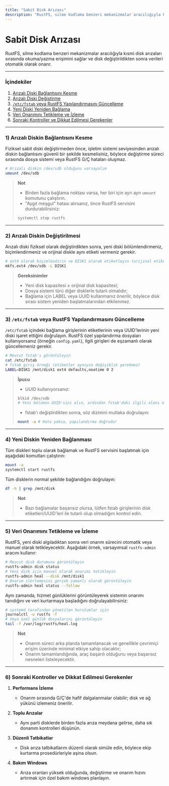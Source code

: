 ```yaml
---
title: "Sabit Disk Arızası"
description: "RustFS, silme kodlama benzeri mekanizmalar aracılığıyla kısmi disk arızaları sırasında okuma/yazma erişimini sağlar ve disk değiştirildikten sonra verileri otomatik olarak onarır."
---
```

# Sabit Disk Arızası

RustFS, silme kodlama benzeri mekanizmalar aracılığıyla kısmi disk arızaları sırasında okuma/yazma erişimini sağlar ve disk değiştirildikten sonra verileri otomatik olarak onarır.

---

### İçindekiler

1. [Arızalı Diski Bağlantısını Kesme](#1-arızalı-diskin-bağlantısını-kesme)
2. [Arızalı Diski Değiştirme](#2-arızalı-diskin-değiştirilmesi)
3. [`/etc/fstab` veya RustFS Yapılandırmasını Güncelleme](#3-etcfstab-veya-rustfs-yapılandırmasını-güncelleme)
4. [Yeni Diski Yeniden Bağlama](#4-yeni-diskin-yeniden-bağlanması)
5. [Veri Onarımını Tetikleme ve İzleme](#5-veri-onarımını-tetikleme-ve-izleme)
6. [Sonraki Kontroller ve Dikkat Edilmesi Gerekenler](#6-sonraki-kontroller-ve-dikkat-edilmesi-gerekenler)

---

### 1) Arızalı Diskin Bağlantısını Kesme

Fiziksel sabit diski değiştirmeden önce, işletim sistemi seviyesinden arızalı diskin bağlantısını güvenli bir şekilde kesmelisiniz, böylece değiştirme süreci sırasında dosya sistemi veya RustFS G/Ç hataları oluşmaz.

```bash
# Arızalı diskin /dev/sdb olduğunu varsayalım
umount /dev/sdb
```

> **Not**
>
> * Birden fazla bağlama noktası varsa, her biri için ayrı ayrı `umount` komutunu çalıştırın.
> * "Aygıt meşgul" hatası alırsanız, önce RustFS servisini durdurabilirsiniz:
>
> ```bash
> systemctl stop rustfs
> ```

---

### 2) Arızalı Diskin Değiştirilmesi

Arızalı diski fiziksel olarak değiştirdikten sonra, yeni diski bölümlendirmeniz, biçimlendirmeniz ve orijinal diskle aynı etiketi vermeniz gerekir.

```bash
# ext4 olarak biçimlendirin ve DISK1 olarak etiketleyin (orijinal etiketle eşleşmelidir)
mkfs.ext4 /dev/sdb -L DISK1
```

> **Gereksinimler**
>
> * Yeni disk kapasitesi ≥ orijinal disk kapasitesi;
> * Dosya sistemi türü diğer disklerle tutarlı olmalıdır;
> * Bağlama için LABEL veya UUID kullanmanız önerilir, böylece disk sırası sistem yeniden başlatmalarından etkilenmez.

---

### 3) `/etc/fstab` veya RustFS Yapılandırmasını Güncelleme

`/etc/fstab` içindeki bağlama girişlerinin etiketlerinin veya UUID'lerinin yeni diski işaret ettiğini doğrulayın. RustFS özel yapılandırma dosyaları kullanıyorsanız (örneğin `config.yaml`), ilgili girişleri de eşzamanlı olarak güncellemeniz gerekir.

```bash
# Mevcut fstab'ı görüntüleyin
cat /etc/fstab
# fstab giriş örneği (etiketler aynıysa değişiklik gerekmez)
LABEL=DISK1 /mnt/disk1 ext4 defaults,noatime 0 2
```

> **İpucu**
>
> * UUID kullanıyorsanız:
>
> ```bash
> blkid /dev/sdb
> # Yeni bölümün UUID'sini alın, ardından fstab'daki ilgili alanı değiştirin
> ```
>
> * fstab'ı değiştirdikten sonra, söz dizimini mutlaka doğrulayın:
>
> ```bash
> mount -a # Hata yoksa, yapılandırma doğrudur
> ```

---

### 4) Yeni Diskin Yeniden Bağlanması

Tüm diskleri toplu olarak bağlamak ve RustFS servisini başlatmak için aşağıdaki komutları çalıştırın:

```bash
mount -a
systemctl start rustfs
```

Tüm disklerin normal şekilde bağlandığını doğrulayın:

```bash
df -h | grep /mnt/disk
```

> **Not**
>
> * Bazı bağlamalar başarısız olursa, lütfen fstab girişlerinin disk etiketleri/UUID'leri ile tutarlı olup olmadığını kontrol edin.

---

### 5) Veri Onarımını Tetikleme ve İzleme

RustFS, yeni diski algıladıktan sonra veri onarım sürecini otomatik veya manuel olarak tetikleyecektir. Aşağıdaki örnek, varsayımsal `rustfs-admin` aracını kullanır:

```bash
# Mevcut disk durumunu görüntüleyin
rustfs-admin disk status
# Yeni disk için manuel olarak onarımı tetikleyin
rustfs-admin heal --disk /mnt/disk1
# Onarım ilerlemesini gerçek zamanlı olarak görüntüleyin
rustfs-admin heal status --follow
```

Aynı zamanda, hizmet günlüklerini görüntüleyerek sistemin onarımı tanıdığını ve veri kurtarmaya başladığını doğrulayabilirsiniz:

```bash
# systemd tarafından yönetilen kurulumlar için
journalctl -u rustfs -f
# Veya özel günlük dosyalarını görüntüleyin
tail -f /var/log/rustfs/heal.log
```

> **Not**
>
> * Onarım süreci arka planda tamamlanacak ve genellikle çevrimiçi erişim üzerinde minimal etkiye sahip olacaktır;
> * Onarım tamamlandığında, araç başarılı olduğunu veya başarısız nesneleri listeleyecektir.

---

### 6) Sonraki Kontroller ve Dikkat Edilmesi Gerekenler

1. **Performans İzleme**
   * Onarım sırasında G/Ç'de hafif dalgalanmalar olabilir; disk ve ağ yükünü izlemeniz önerilir.

2. **Toplu Arızalar**
   * Aynı parti disklerde birden fazla arıza meydana gelirse, daha sık donanım kontrolleri düşünün.

3. **Düzenli Tatbikatlar**
   * Disk arıza tatbikatlarını düzenli olarak simüle edin, böylece ekip kurtarma prosedürleriyle aşina olsun.

4. **Bakım Windows**
   * Arıza oranları yüksek olduğunda, değiştirme ve onarım hızını artırmak için özel bakım windows planlayın.